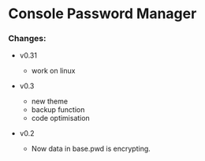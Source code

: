 Console Password Manager
========================

### Сhanges: ###

 - v0.31

    - work on linux


 - v0.3

    - new theme
    - backup function
    - code optimisation


 - v0.2

    - Now data in base.pwd is encrypting.
